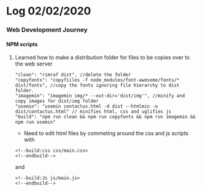 # Log 02/02/2020
### Web Development Journey

#### NPM scripts
1. Learned how to make a distribution folder for files to be copies over to the web server
    ```
    "clean": "rimraf dist", //delete the folder
    "copyfonts": "copyfiiles -f node_modules/font-awesome/fonts/* dist/fonts", //copy the fonts ignoring file hierarchy to dist folder.
    "imagemin": "imagemin img/* --out-dir='dist/img'", //minify and copy images for dist/img folder
    "usemin": "usemin contactus.html -d dist --htmlmin -o dist/contactus.html" // minifies html, css and uglifies js
    "build": "npm run clean && npm run copyfonts && npm run imagemin && npm run usemin"
    ```
    - Need to edit html files by commeting around the css and js scripts with
    ```
    <!--build:css css/main.css>
    <!--endbuild-->
    ```
    and
    ```
    <!--build:Js js/main.js>
    <!--endbuild-->
    ```